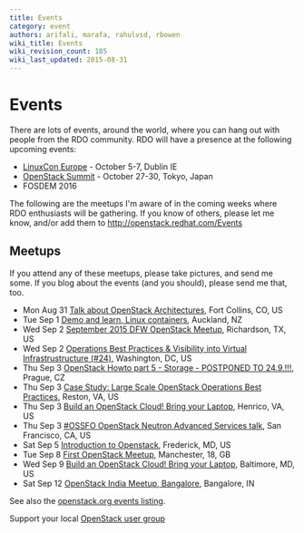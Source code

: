 ```yaml
---
title: Events
category: event
authors: arifali, marafa, rahulvsd, rbowen
wiki_title: Events
wiki_revision_count: 185
wiki_last_updated: 2015-08-31
---
```


# Events

There are lots of events, around the world, where you can hang out with people from the RDO community. RDO will have a presence at the following upcoming events:

*   [LinuxCon Europe](http://events.linuxfoundation.org/events/linuxcon-europe) - October 5-7, Dublin IE
*   [OpenStack Summit](https://www.openstack.org/summit) - October 27-30, Tokyo, Japan
*   FOSDEM 2016

The following are the meetups I'm aware of in the coming weeks where RDO enthusiasts will be gathering. If you know of others, please let me know, and/or add them to <http://openstack.redhat.com/Events>

## Meetups

If you attend any of these meetups, please take pictures, and send me some. If you blog about the events (and you should), please send me that, too.

*   Mon Aug 31 [Talk about OpenStack Architectures](http://www.meetup.com/OpenStack-Colorado/events/224474987/), Fort Collins, CO, US
*   Tue Sep 1 [Demo and learn, Linux containers](http://www.meetup.com/AuckLUG/events/224806276/), Auckland, NZ
*   Wed Sep 2 [September 2015 DFW OpenStack Meetup](http://www.meetup.com/OpenStack-DFW/events/224930443/), Richardson, TX, US
*   Wed Sep 2 [Operations Best Practices & Visibility into Virtual Infrastrustructure (#24)](http://www.meetup.com/OpenStackDC/events/222850942/), Washington, DC, US
*   Thu Sep 3 [OpenStack Howto part 5 - Storage - POSTPONED TO 24.9.!!!](http://www.meetup.com/OpenStack-Czech-User-Group-Meetup/events/222955565/), Prague, CZ
*   Thu Sep 3 [Case Study: Large Scale OpenStack Operations Best Practices](http://www.meetup.com/OpenStack-Nova/events/222872867/), Reston, VA, US
*   Thu Sep 3 [Build an OpenStack Cloud! Bring your Laptop](http://www.meetup.com/OpenStack-Richmond/events/224593249/), Henrico, VA, US
*   Thu Sep 3 [#OSSFO OpenStack Neutron Advanced Services talk](http://www.meetup.com/openstack/events/215648162/), San Francisco, CA, US
*   Sat Sep 5 [Introduction to Openstack](http://www.meetup.com/KeyLUG/events/223760459/), Frederick, MD, US
*   Tue Sep 8 [First OpenStack Meetup](http://www.meetup.com/Manchester-OpenStack-Meetup/events/223737111/), Manchester, 18, GB
*   Wed Sep 9 [Build an OpenStack Cloud! Bring your Laptop](http://www.meetup.com/OpenStack-Baltimore/events/224593331/), Baltimore, MD, US
*   Sat Sep 12 [OpenStack India Meetup, Bangalore](http://www.meetup.com/Indian-OpenStack-User-Group/events/224709593/), Bangalore, IN

See also the [openstack.org events listing](http://www.openstack.org/community/events/).

Support your local [OpenStack user group](https://wiki.openstack.org/wiki/OpenStack_User_Groups)
